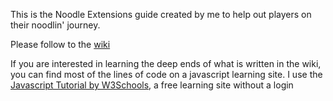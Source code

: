 This is the Noodle Extensions guide created by me to help out players on their noodlin' journey.

Please follow to the [wiki](https://github.com/UGEcko/Noodle-Extensions-Sort-of-guide/wiki)

If you are interested in learning the deep ends of what is written in the wiki, you can find most of the lines of code on a javascript learning site.
I use the [Javascript Tutorial by W3Schools](https://www.w3schools.com/js/default.asp), a free learning site without a login
